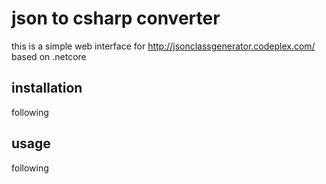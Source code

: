 # json to csharp converter

this is a simple web interface for http://jsonclassgenerator.codeplex.com/ based on .netcore 

## installation 
following

## usage 
following


